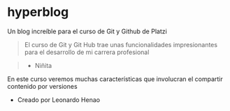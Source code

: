 # hyperblog
Un blog increíble para el curso de Git y Github de Platzi


 >El curso de Git y Git Hub trae unas funcionalidades impresionantes para el desarrollo de mi carrera profesional

 > - Niñita

 En este curso veremos
 muchas características
 que involucran el compartir
 contenido por versiones
* Creado por Leonardo Henao
